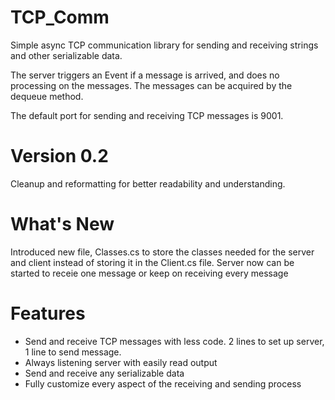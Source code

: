 # TCP_Comm

Simple async TCP communication library for sending and receiving strings and other serializable data.

The server triggers an Event if a message is arrived, and does no processing on the messages.
The messages can be acquired by the dequeue method.

The default port for sending and receiving TCP messages is 9001.

# Version 0.2
Cleanup and reformatting for better readability and understanding.

# What's New
Introduced new file, Classes.cs to store the classes needed for the server and client instead of storing it in the Client.cs file.
Server now can be started to receie one message or keep on receiving every message

# Features
- Send and receive TCP messages with less code. 2 lines to set up server, 1 line to send message.
- Always listening server with easily read output
- Send and receive any serializable data
- Fully customize every aspect of the receiving and sending process

